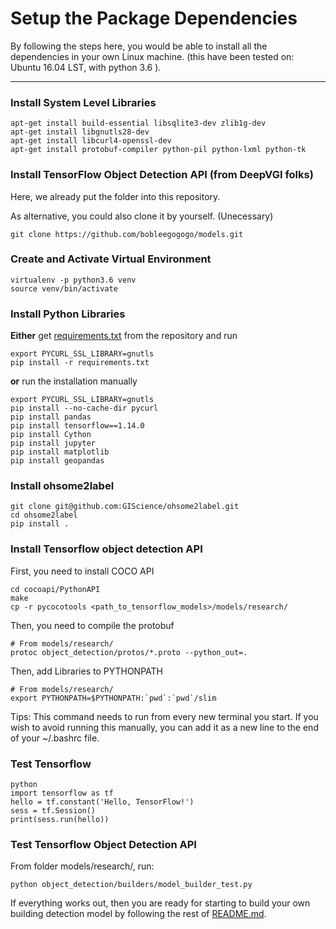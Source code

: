 Setup the Package Dependencies
==================

By following the steps here, you would be able to install all the dependencies in your own Linux machine. (this have been tested on: Ubuntu 16.04 LST, with python 3.6 ).


-----


### Install System Level Libraries
``` shell
apt-get install build-essential libsqlite3-dev zlib1g-dev
apt-get install libgnutls28-dev
apt-get install libcurl4-openssl-dev
apt-get install protobuf-compiler python-pil python-lxml python-tk
```



### Install TensorFlow Object Detection API (from DeepVGI folks)
Here, we already put the folder into this repository. 

As alternative, you could also clone it by yourself. (Unecessary)
``` shell
git clone https://github.com/bobleegogogo/models.git
```


### Create and Activate Virtual Environment
``` shell 
virtualenv -p python3.6 venv
source venv/bin/activate
```

### Install Python Libraries
**Either** get [requirements.txt](requirements.txt) from the repository and run
``` shell
export PYCURL_SSL_LIBRARY=gnutls
pip install -r requirements.txt
```

**or** run the installation manually
``` shell
export PYCURL_SSL_LIBRARY=gnutls
pip install --no-cache-dir pycurl
pip install pandas
pip install tensorflow==1.14.0
pip install Cython
pip install jupyter
pip install matplotlib
pip install geopandas
```

### Install ohsome2label
``` shell
git clone git@github.com:GIScience/ohsome2label.git
cd ohsome2label
pip install .
```

### Install Tensorflow object detection API

First, you need to install COCO API

``` shell
cd cocoapi/PythonAPI
make
cp -r pycocotools <path_to_tensorflow_models>/models/research/
```
Then, you need to compile the protobuf

``` shell
# From models/research/
protoc object_detection/protos/*.proto --python_out=.
```
Then, add Libraries to PYTHONPATH

``` shell
# From models/research/
export PYTHONPATH=$PYTHONPATH:`pwd`:`pwd`/slim
```
Tips: This command needs to run from every new terminal you start. If you wish to avoid running this manually, you can add it as a new line to the end of your ~/.bashrc file.



### Test Tensorflow
``` shell
python
import tensorflow as tf
hello = tf.constant('Hello, TensorFlow!')
sess = tf.Session()
print(sess.run(hello))
```
### Test Tensorflow Object Detection API
From folder models/research/, run:
``` shell
python object_detection/builders/model_builder_test.py
```


If everything works out, then you are ready for starting to build your own building detection model by following the rest of [README.md](README.md).

